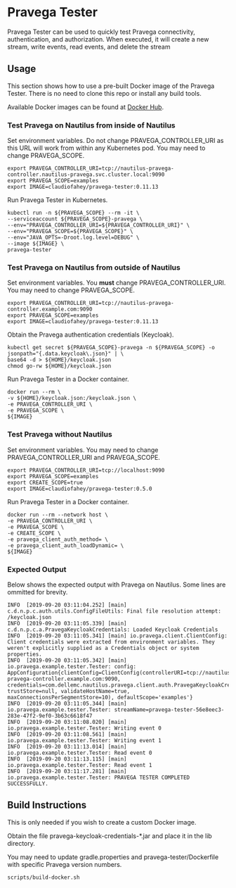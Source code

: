 # Pravega Tester

Pravega Tester can be used to quickly test Pravega connectivity, authentication, and authorization.
When executed, it will create a new stream, write events, read events, and delete the stream

## Usage

This section shows how to use a pre-built Docker image of the Pravega Tester.
There is no need to clone this repo or install any build tools.

Available Docker images can be found at
[Docker Hub](https://hub.docker.com/r/claudiofahey/pravega-tester/tags).

### Test Pravega on Nautilus from inside of Nautilus

Set environment variables.
Do not change PRAVEGA_CONTROLLER_URI as this URL will work from within any Kubernetes pod.
You may need to change PRAVEGA_SCOPE.

```
export PRAVEGA_CONTROLLER_URI=tcp://nautilus-pravega-controller.nautilus-pravega.svc.cluster.local:9090
export PRAVEGA_SCOPE=examples
export IMAGE=claudiofahey/pravega-tester:0.11.13
```

Run Pravega Tester in Kubernetes.
```
kubectl run -n ${PRAVEGA_SCOPE} --rm -it \
--serviceaccount ${PRAVEGA_SCOPE}-pravega \
--env="PRAVEGA_CONTROLLER_URI=${PRAVEGA_CONTROLLER_URI}" \
--env="PRAVEGA_SCOPE=${PRAVEGA_SCOPE}" \
--env="JAVA_OPTS=-Droot.log.level=DEBUG" \
--image ${IMAGE} \
pravega-tester
```

### Test Pravega on Nautilus from outside of Nautilus

Set environment variables.
You **must** change PRAVEGA_CONTROLLER_URI.
You may need to change PRAVEGA_SCOPE.

```
export PRAVEGA_CONTROLLER_URI=tcp://nautilus-pravega-controller.example.com:9090
export PRAVEGA_SCOPE=examples
export IMAGE=claudiofahey/pravega-tester:0.11.13
```

Obtain the Pravega authentication credentials (Keycloak).
```
kubectl get secret ${PRAVEGA_SCOPE}-pravega -n ${PRAVEGA_SCOPE} -o jsonpath="{.data.keycloak\.json}" | \
base64 -d > ${HOME}/keycloak.json
chmod go-rw ${HOME}/keycloak.json
```

Run Pravega Tester in a Docker container.
```
docker run --rm \
-v ${HOME}/keycloak.json:/keycloak.json \
-e PRAVEGA_CONTROLLER_URI \
-e PRAVEGA_SCOPE \
${IMAGE}
```

### Test Pravega without Nautilus

Set environment variables.
You may need to change PRAVEGA_CONTROLLER_URI and PRAVEGA_SCOPE.

```
export PRAVEGA_CONTROLLER_URI=tcp://localhost:9090
export PRAVEGA_SCOPE=examples
export CREATE_SCOPE=true
export IMAGE=claudiofahey/pravega-tester:0.5.0
```

Run Pravega Tester in a Docker container.
```
docker run --rm --network host \
-e PRAVEGA_CONTROLLER_URI \
-e PRAVEGA_SCOPE \
-e CREATE_SCOPE \
-e pravega_client_auth_method= \
-e pravega_client_auth_loadDynamic= \
${IMAGE}
```

### Expected Output

Below shows the expected output with Pravega on Nautilus. Some lines are ommitted for brevity.

```
INFO  [2019-09-20 03:11:04.252] [main] c.d.n.p.c.auth.utils.ConfigFileUtils: Final file resolution attempt: /keycloak.json
INFO  [2019-09-20 03:11:05.339] [main] c.d.n.p.c.a.PravegaKeycloakCredentials: Loaded Keycloak Credentials
INFO  [2019-09-20 03:11:05.341] [main] io.pravega.client.ClientConfig: Client credentials were extracted from environment variables. They weren't explicitly supplied as a Credentials object or system properties.
INFO  [2019-09-20 03:11:05.342] [main] io.pravega.example.tester.Tester: config: AppConfiguration{clientConfig=ClientConfig(controllerURI=tcp://nautilus-pravega-controller.example.com:9090, credentials=com.dellemc.nautilus.pravega.client.auth.PravegaKeycloakCredentials@2145b572, trustStore=null, validateHostName=true, maxConnectionsPerSegmentStore=10), defaultScope='examples'}
INFO  [2019-09-20 03:11:05.344] [main] io.pravega.example.tester.Tester: streamName=pravega-tester-56e8eec3-283e-47f2-9ef0-3b63c6618f47
INFO  [2019-09-20 03:11:08.020] [main] io.pravega.example.tester.Tester: Writing event 0
INFO  [2019-09-20 03:11:08.561] [main] io.pravega.example.tester.Tester: Writing event 1
INFO  [2019-09-20 03:11:13.014] [main] io.pravega.example.tester.Tester: Read event 0
INFO  [2019-09-20 03:11:13.115] [main] io.pravega.example.tester.Tester: Read event 1
INFO  [2019-09-20 03:11:17.281] [main] io.pravega.example.tester.Tester: PRAVEGA TESTER COMPLETED SUCCESSFULLY.
```

## Build Instructions

This is only needed if you wish to create a custom Docker image.

Obtain the file pravega-keycloak-credentials-*.jar and place it in the lib directory.

You may need to update gradle.properties and pravega-tester/Dockerfile with specific Pravega version numbers.

```
scripts/build-docker.sh
```

